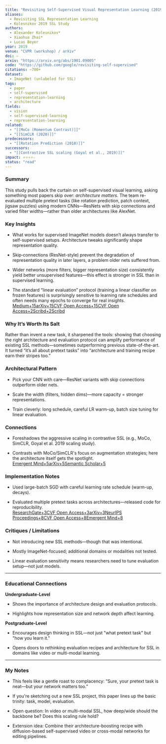 ```yaml
---
title: "Revisiting Self-Supervised Visual Representation Learning (2019)"
aliases:
  - Revisiting SSL Representation Learning
  - Kolesnikov 2019 SSL Study
authors:
  - Alexander Kolesnikov*
  - Xiaohua Zhai*
  - Lucas Beyer
year: 2019
venue: "CVPR (workshop) / arXiv"
doi: —
arxiv: "https://arxiv.org/abs/1901.09005"
code: "https://github.com/google/revisiting-self-supervised"
citations: ~700+
dataset:
  - ImageNet (unlabeled for SSL)
tags:
  - paper
  - self-supervised
  - representation-learning
  - architecture
fields:
  - vision
  - self-supervised-learning
  - representation-learning
related:
  - "[[MoCo (Momentum Contrast)]]"
  - "[[SimCLR (2020)]]"
predecessors:
  - "[[Rotation Prediction (2018)]]"
successors:
  - "[[Contrastive SSL scaling (Goyal et al., 2019)]]"
impact: ⭐⭐⭐⭐☆
status: "read"
---
```


### Summary

This study pulls back the curtain on self-supervised visual learning, asking something most papers skip over: _architecture matters._ The team re-evaluated multiple pretext tasks (like rotation prediction, patch context, jigsaw puzzles) using modern CNNs—ResNets with skip connections and varied filter widths—rather than older architectures like AlexNet.

### Key Insights

- What works for supervised ImageNet models doesn’t always transfer to self-supervised setups. Architecture tweaks significantly shape representation quality.
    
- Skip‑connections (ResNet-style) prevent the degradation of representation quality in later layers, a problem older nets suffered from.
    
- Wider networks (more filters, bigger representation size) consistently yield better unsupervised features—this effect is stronger in SSL than in supervised learning.
    
- The standard “linear evaluation” protocol (training a linear classifier on frozen features) is surprisingly sensitive to learning rate schedules and often needs many epochs to converge for real insights.  
    [Medium+15arXiv+15CVF Open Access+15](https://arxiv.org/abs/1901.09005?utm_source=chatgpt.com)[CVF Open Access+2Scribd+2](https://openaccess.thecvf.com/content_CVPR_2019/papers/Kolesnikov_Revisiting_Self-Supervised_Visual_Representation_Learning_CVPR_2019_paper.pdf?utm_source=chatgpt.com)[Scribd](https://www.scribd.com/document/454837017/Revisiting-Self-Supervised-Visual-Representation-Learning-pdf?utm_source=chatgpt.com)
    

### Why It’s Worth Its Salt

Rather than invent a new task, it sharpened the tools: showing that choosing the right architecture and evaluation protocol can amplify performance of existing SSL methods—sometimes outperforming previous state-of-the-art. It turned “it’s all about pretext tasks” into “architecture and training recipe earn their stripes too.”

### Architectural Pattern

- Pick your CNN with care—ResNet variants with skip connections outperform older nets.
    
- Scale the width (filters, hidden dims)—more capacity = stronger representations.
    
- Train cleverly: long schedule, careful LR warm-up, batch size tuning for linear evaluation.
    

### Connections

- Foreshadows the aggressive scaling in contrastive SSL (e.g., MoCo, SimCLR, Goyal et al. 2019 scaling study).
    
- Contrasts with MoCo/SimCLR's focus on augmentation strategies; here the architecture itself gets the spotlight.  
    [Emergent Mind+5arXiv+5Semantic Scholar+5](https://arxiv.org/abs/1911.05722?utm_source=chatgpt.com)
    

### Implementation Notes

- Used large-batch SGD with careful learning rate schedule (warm-up, decays).
    
- Evaluated multiple pretext tasks across architectures—released code for reproducibility.  
    [ResearchGate+3CVF Open Access+3arXiv+3](https://openaccess.thecvf.com/content_CVPR_2019/supplemental/Kolesnikov_Revisiting_Self-Supervised_Visual_CVPR_2019_supplemental.pdf?utm_source=chatgpt.com)[NeurIPS Proceedings+8CVF Open Access+8Emergent Mind+8](https://openaccess.thecvf.com/content_CVPR_2020/papers/Misra_Self-Supervised_Learning_of_Pretext-Invariant_Representations_CVPR_2020_paper.pdf?utm_source=chatgpt.com)
    

### Critiques / Limitations

- Not introducing new SSL methods—though that was intentional.
    
- Mostly ImageNet-focused; additional domains or modalities not tested.
    
- Linear evaluation sensitivity means researchers need to tune evaluation setup—not just models.
    

---

### Educational Connections

**Undergraduate-Level**

- Shows the importance of architecture design and evaluation protocols.
    
- Highlights how representation size and network depth affect learning.
    

**Postgraduate-Level**

- Encourages design thinking in SSL—not just "what pretext task" but "how you learn it."
    
- Opens doors to rethinking evaluation recipes and architecture for SSL in domains like video or multi-modal learning.
    

---

### My Notes

- This feels like a gentle roast to complacency: “Sure, your pretext task is neat—but your network matters too.”
    
- If you're sketching out a new SSL project, this paper lines up the basic trinity: task, model, evaluation.
    
- Open question: In video or multi-modal SSL, how deep/wide should the backbone be? Does this scaling rule hold?
    
- Extension idea: Combine their architecture-boosting recipe with diffusion-based self-supervised video or cross-modal networks for editing pipelines.
